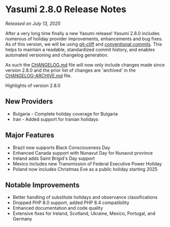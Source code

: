 # Yasumi 2.8.0 Release Notes

_Released on July 13, 2025_

After a very long time finally a new Yasumi release! Yasumi 2.8.0 includes numerous of holiday provider improvements, enhancements and bug fixes. As of this version, we will be using [git-cliff](https://git-cliff.org/) and [conventional commits](https://www.conventionalcommits.org/en/v1.0.0/). This helps to maintain a readable, standardized commit history, and enables automated versioning and changelog generation.

As such the [CHANGELOG.md](/CHANGELOG.md) file will now only include changes made since version 2.8.0 and the prior list of changes are &#039;archived&#039; in the [CHANGELOG-ARCHIVE.md](/CHANGELOG-ARCHIVE.md) file.

Highlights of version 2.8.0

## New Providers

- Bulgaria - Complete holiday coverage for Bulgaria
- Iran - Added support for Iranian holidays

## Major Features

- Brazil now supports Black Consciousness Day
- Enhanced Canada support with Nunavut Day for Nunavut province
- Ireland adds Saint Brigid&#039;s Day support
- Mexico includes new Transmission of Federal Executive Power Holiday
- Poland now includes Christmas Eve as a public holiday starting 2025

## Notable Improvements

- Better handling of substitute holidays and observance classifications
- Dropped PHP 8.0 support, added PHP 8.4 compatibility
- Enhanced documentation and code quality
- Extensive fixes for Ireland, Scotland, Ukraine, Mexico, Portugal, and Germany
